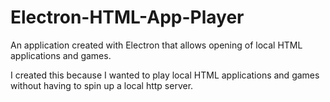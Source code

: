 # Electron-HTML-App-Player
An application created with Electron that allows opening of local HTML applications and games. 

I created this because I wanted to play local HTML applications and games without having to spin up a local http server.
